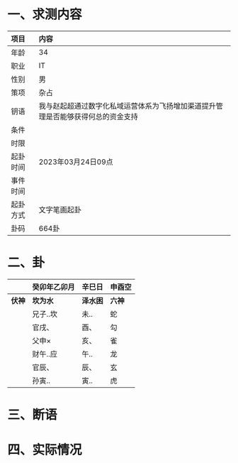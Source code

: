 # 一、求测内容
|项目|内容|
|:-|:-|
|年龄|34|
|职业|IT|
|性别|男|
|策项|杂占|
|钥语|我与赵起超通过数字化私域运营体系为飞扬增加渠道提升管理是否能够获得何总的资金支持|
|条件||
|时限||
|起卦时间|2023年03月24日09点|
|事件时间||
|起卦方式|文字笔画起卦|
|卦码|664卦|

# 二、卦
||癸卯年乙卯月|辛巳日|申酉空|
|:-|:-|:-|:-|
|**伏神**|**坎为水**|**泽水困**|**六神**|
||兄子..坎|未..|蛇|
||官戌、|酉、|勾|
||父申×|亥、|雀|
||财午..应|午..|龙|
||官辰、|辰、|玄|
||孙寅..|寅..|虎|


# 三、断语

# 四、实际情况